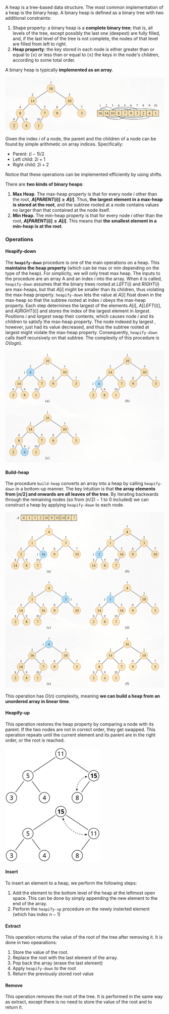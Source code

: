 A heap is a tree-based data structure. The most common implementation of a heap is the binary heap. A binary heap is defined as a binary tree with two additional constraints:

1.  Shape property: a binary heap is a **complete binary tree**; that is, all levels of the tree, except possibly the last one (deepest) are fully filled, and, if the last level of the tree is not complete, the nodes of that level are filled from left to right.
2.  **Heap property**: the key stored in each node is either greater than or equal to (≥) or less than or equal to (≤) the keys in the node's children, according to some total order.

A binary heap is typically **implemented as an array**.

![b2a1582b544bc6f6d064ae384e88cbdb.png](../_resources/b2a1582b544bc6f6d064ae384e88cbdb.png)

Given the index $i$ of a node, the parent and the children of a node can be found by simple arithmetic on array indices. Specifically:

- Parent: $(i-1) / 2$
- Left child: $2i + 1$
- Right child: $2i + 2$

Notice that these operations can be implemented efficiently by using shifts.

There are **two kinds of binary heaps**:

1.  **Max Heap**. The max-heap property is that for every node $i$ other than the root, **$A[PARENT(i)]≥A[i]$**. Thus, **the largest element in a max-heap is stored at the root**, and the subtree rooted at a node contains values no larger than that contained at the node itself.
2.  **Min Heap**. The min-heap property is that for every node $i$ other than the root, **$A[PARENT(i)]≤A[i]$**. This means that **the smallest element in a min-heap is at the root**.

### Operations

#### Heapify-down

The **`heapify-down`** procedure is one of the main operations on a heap. This **maintains the heap property** (which can be max or min depending on the type of the heap). For simplicity, we will only treat max heap. The inputs to the procedure are an array A and an index $i$ into the array. When it is called, `heapify-down` assumes that the binary trees rooted at $LEFT(i)$ and $RIGHT(i)$ are max-heaps, but that $A[i]$ might be smaller than its children, thus violating the max-heap property. `heapify-down` lets the value at $A[i]$ float down in the max-heap so that the subtree rooted at index $i$ obeys the max-heap property. Each step determines the largest of the elements $A[i]$, $A[LEFT(i)]$, and $A[RIGHT(i)]$ and stores the index of the largest element in $largest$. Positions $i$ and $largest$ swap their contents, which causes node $i$ and its children to satisfy the max-heap property. The node indexed by largest , however, just had its value decreased, and thus the subtree rooted at largest might violate the max-heap property. Consequently, `heapify-down` calls itself recursively on that subtree. The complexity of this procedure is $O(log n)$.

![96fbd7f23494ce404394601e7d9b0a86.png](../_resources/96fbd7f23494ce404394601e7d9b0a86.png)

#### Build-heap

The procedure `build-heap` converts an array into a heap by calling `heapify-down` in a bottom-up manner. The key intuition is that **the array elements from $⌊n/2⌋$ and onwards are all leaves of the tree**. By iterating backwards through the remaining nodes (so from $(n/2)-1$ to $0$ included) we can construct a heap by applying `heapify-down` to each node.

![421623d2353ce11d4ba0919ed563d39f.png](../_resources/421623d2353ce11d4ba0919ed563d39f.png)

This operation has $O(n)$ complexity, meaning **we can build a heap from an unordered array in linear time**. 

#### Heapify-up

This operation restores the heap property by comparing a node with its parent. If the two nodes are not in correct order, they get swapped. This operation repeats until the current element and its parent are in the right order, or the root is reached.

![e6897be9bb041678f28ea227760d4ecb.png](../_resources/e6897be9bb041678f28ea227760d4ecb.png)
![87fc755f5d158f47dfb6d56c0f6c5e7a.png](../_resources/87fc755f5d158f47dfb6d56c0f6c5e7a.png)

#### Insert

To insert an element to a heap, we perform the following steps:

1.  Add the element to the bottom level of the heap at the leftmost open space. This can be done by simply appending the new element to the end of the array.
2.  Perform the `heapify-up` procedure on the newly insterted element (which has index $n-1$)

#### Extract

This operation returns the value of the root of the tree after removing it. It is done in two opearations:

1. Store the value of the root.
2. Replace the root with the last element of the array.
3. Pop back the array (erase the last element)
4. Apply `heapify-down` to the root
5. Return the previously stored root value

#### Remove

This operation removes the root of the tree. It is performed in the same way as extract, except there is no need to store the value of the root and to return it.

